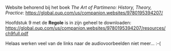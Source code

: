 Website behorend bij het boek *The Art of Partimeno: History, Theory, Practice*: https://global.oup.com/us/companion.websites/9780195394207/

Hoofdstuk 9 met de **Regole** is in zijn geheel te downloaden: https://global.oup.com/us/companion.websites/9780195394207/resources/ch9full.pdf

Helaas werken veel van de links naar de audiovoorbeelden niet meer... :-(

